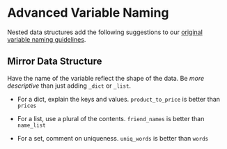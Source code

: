# Advanced Variable Naming

Nested data structures add the following suggestions to our [original variable naming guidelines](/notes/naming-variables-basic.md).

## Mirror Data Structure

Have the name of the variable reflect the shape of the data.
Be _more descriptive_ than just adding `_dict` or `_list`.

*   For a dict, explain the keys and values.
    `product_to_price` is better than `prices`

*   For a list, use a plural of the contents.
    `friend_names` is better than `name_list`

*   For a set, comment on uniqueness.
    `uniq_words` is better than `words`
